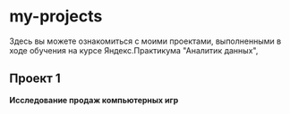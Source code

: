 # my-projects
Здесь вы можете ознакомиться с моими проектами, выполненными в ходе обучения на курсе Яндекс.Практикума "Аналитик данных",
## Проект 1
**Исследование продаж компьютерных игр**

